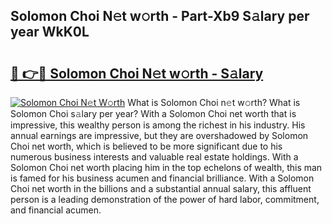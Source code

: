 ## Solomon Choi N𝚎t w𝚘rth - Part-Xb9 S𝚊lary per year WkK0L

# <h2><a href="http://gc3n3da.nevu.top/?p=Solomon+Choi">🔗 👉🔴 Solomon Choi N𝚎t w𝚘rth - S𝚊lary</a></h2>

[![Solomon Choi N𝚎t W𝚘rth](https://i.imgur.com/Oavwk0R.jpeg)](http://gc3n3da.nevu.top/?p=Solomon+Choi)
What is Solomon Choi n𝚎t w𝚘rth? What is Solomon Choi s𝚊lary per year?
With a Solomon Choi net worth that is impressive, this wealthy person is among the richest in his industry. His annual earnings are impressive, but they are overshadowed by Solomon Choi net worth, which is believed to be more significant due to his numerous business interests and valuable real estate holdings. With a Solomon Choi net worth placing him in the top echelons of wealth, this man is famed for his business acumen and financial brilliance. With a Solomon Choi net worth in the billions and a substantial annual salary, this affluent person is a leading demonstration of the power of hard labor, commitment, and financial acumen.
